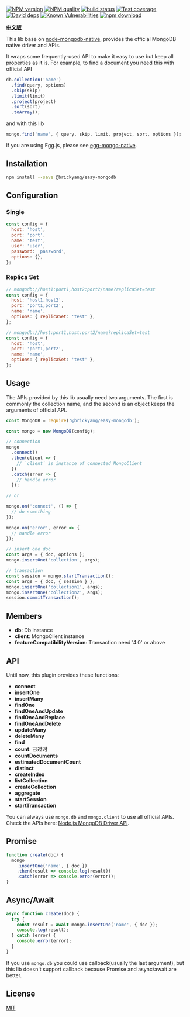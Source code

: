 [![NPM version][npm-image]][npm-url]
[![NPM quality][quality-image]][quality-url]
[![build status][travis-image]][travis-url]
[![Test coverage][codecov-image]][codecov-url]
[![David deps][david-image]][david-url]
[![Known Vulnerabilities][snyk-image]][snyk-url]
[![npm download][download-image]][download-url]

[npm-image]: https://img.shields.io/npm/v/@brickyang/easy-mongodb.svg?style=flat-square
[npm-url]: https://npmjs.org/package/@brickyang/easy-mongodb
[quality-image]: http://npm.packagequality.com/shield/@brickyang/easy-mongodb.svg?style=flat-square
[quality-url]: http://packagequality.com/#?package=@brickyang/easy-mongodb
[travis-image]: https://img.shields.io/travis-ci/brickyang/easy-mongodb.svg?style=flat-square
[travis-url]: https://travis-ci.org/brickyang/easy-mongodb
[codecov-image]: https://img.shields.io/codecov/c/github/brickyang/easy-mongodb.svg?style=flat-square
[codecov-url]: https://codecov.io/github/brickyang/easy-mongodb?branch=master
[david-image]: https://david-dm.org/brickyang/easy-mongodb/status.svg?style=flat-square
[david-url]: https://david-dm.org/brickyang/easy-mongodb?branch=master
[snyk-image]: https://snyk.io/test/npm/@brickyang/easy-mongodb/badge.svg?style=flat-square
[snyk-url]: https://snyk.io/test/npm/@brickyang/easy-mongodb
[download-image]: https://img.shields.io/npm/dm/@brickyang/easy-mongodb.svg?style=flat-square
[download-url]: https://npmjs.org/package/@brickyang/easy-mongodb

[**中文版**](https://github.com/brickyang/easy-mongodb/blob/master/README.zh_CN.md)

This lib base on
[node-mongodb-native](https://github.com/mongodb/node-mongodb-native), provides
the official MongoDB native driver and APIs.

It wraps some frequently-used API to make it easy to use but keep all properties
as it is. For example, to find a document you need this with official API

```js
db.collection('name')
  .find(query, options)
  .skip(skip)
  .limit(limit)
  .project(project)
  .sort(sort)
  .toArray();
```

and with this lib

```js
mongo.find('name', { query, skip, limit, project, sort, options });
```

If you are using Egg.js, please see [egg-mongo-native](https://github.com/brickyang/egg-mongo-native).

## Installation

```bash
npm install --save @brickyang/easy-mongodb
```

## Configuration

### Single

```js
const config = {
  host: 'host',
  port: 'port',
  name: 'test',
  user: 'user',
  password: 'password',
  options: {},
};
```

### Replica Set

```js
// mongodb://host1:port1,host2:port2/name?replicaSet=test
const config = {
  host: 'host1,host2',
  port: 'port1,port2',
  name: 'name',
  options: { replicaSet: 'test' },
};

// mongodb://host:port1,host:port2/name?replicaSet=test
const config = {
  host: 'host',
  port: 'port1,port2',
  name: 'name',
  options: { replicaSet: 'test' },
};
```

## Usage

The APIs provided by this lib usually need two arguments. The first is commonly
the collection name, and the second is an object keeps the arguments of official
API.

```js
const MongoDB = require('@brickyang/easy-mongodb');

const mongo = new MongoDB(config);

// connection
mongo
  .connect()
  .then(client => {
    // `client` is instance of connected MongoClient
  })
  .catch(error => {
    // handle error
  });

// or

mongo.on('connect', () => {
  // do something
});

mongo.on('error', error => {
  // handle error
});

// insert one doc
const args = { doc, options };
mongo.insertOne('collection', args);

// transaction
const session = mongo.startTransaction();
const args = { doc, { session } };
mongo.insertOne('collection1', args);
mongo.insertOne('collection2', args);
session.commitTransaction();
```

## Members

- **db**: Db instance
- **client**: MongoClient instance
- **featureCompatibilityVersion**: Transaction need '4.0' or above

## API

Until now, this plugin provides these functions:

- **connect**
- **insertOne**
- **insertMany**
- **findOne**
- **findOneAndUpdate**
- **findOneAndReplace**
- **findOneAndDelete**
- **updateMany**
- **deleteMany**
- **find**
- **count**: 已过时
- **countDocuments**
- **estimatedDocumentCount**
- **distinct**
- **createIndex**
- **listCollection**
- **createCollection**
- **aggregate**
- **startSession**
- **startTransaction**

You can always use `mongo.db` and `mongo.client` to use all official APIs. Check the
APIs here:
[Node.js MongoDB Driver API](https://mongodb.github.io/node-mongodb-native/3.1/api/).

## Promise

```js
function create(doc) {
  mongo
    .insertOne('name', { doc })
    .then(result => console.log(result))
    .catch(error => console.error(error));
}
```

## Async/Await

```js
async function create(doc) {
  try {
    const result = await mongo.insertOne('name', { doc });
    console.log(result);
  } catch (error) {
    console.error(error);
  }
}
```

If you use `mongo.db` you could use callback(usually the last argument), but
this lib doesn't support callback because Promise and async/await are better.

## License

[MIT](LICENSE)
